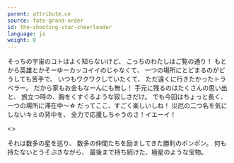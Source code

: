 ```yaml
---
parent: attribute.ce
source: fate-grand-order
id: the-shooting-star-cheerleader
language: ja
weight: 0
---
```


そっちの宇宙のコトはよく知らないけど、
こっちのわたしはご覧の通り！
もとから英雄とかそーゆーカッコイイのじゃなくて、
一つの場所にとどまるのがどうしても苦手で、
いつもワクワクしていたくて、
ただ遠くに行きたかったトラベラー。
だから家もお金もなーんにも無し！
手元に残るのはたくさんの思い出と、
旅立つ時の、胸をくすぐるような寂しさだけ。
でも今回はちょっと長く、一つの場所に滞在中～☆
だってここ、すごく楽しいしね！
災厄の二つ名を気にしないキミの背中を、
全力で応援しちゃうのさ！イエーイ！

<>

それは数多の星を巡り、
数多の仲間たちを励ましてきた勝利のポンポン。
何も持たないとうそぶきながら、
最後まで持ち続けた、極星のような宝物。
